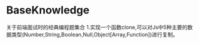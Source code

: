 # BaseKnowledge
关于前端面试时的经典编程题集合
1.实现一个函数clone,可以对Js中5种主要的数据类型(Number,String,Boolean,Null,Object[Array,Function])进行复制。
